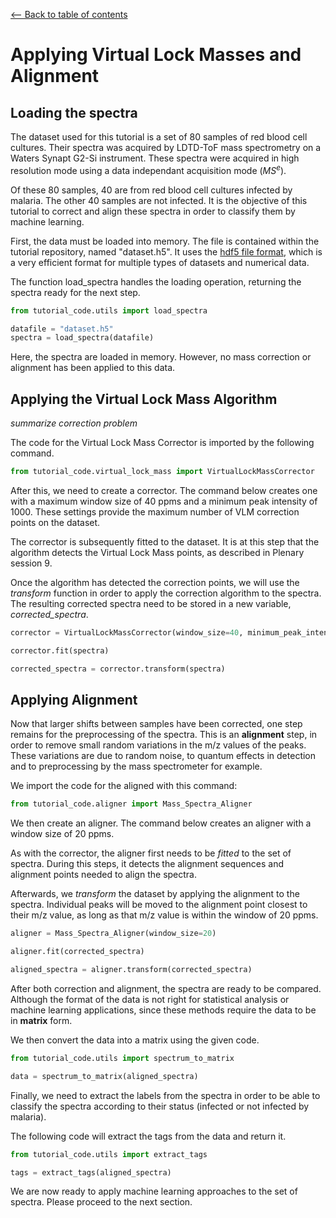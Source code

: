 <a href="../../#table-of-contents"><-- Back to table of contents</a>

# Applying Virtual Lock Masses and Alignment

## Loading the spectra

The dataset used for this tutorial is a set of 80 samples of red blood cell cultures. 
Their spectra was acquired by LDTD-ToF mass spectrometry on a Waters Synapt G2-Si instrument. 
These spectra were acquired in high resolution mode using a data independant acquisition mode ($MS^e$).

Of these 80 samples, 40 are from red blood cell cultures infected by malaria. 
The other 40 samples are not infected. It is the objective of this tutorial to correct and align these spectra in order to classify them by machine learning.

First, the data must be loaded into memory. The file is contained within the tutorial repository, named "dataset.h5". 
It uses the [hdf5 file format](https://en.wikipedia.org/wiki/Hierarchical_Data_Format), which is a very efficient format for multiple types of datasets and numerical data.

The function load_spectra handles the loading operation, returning the spectra ready for the next step.

```python
from tutorial_code.utils import load_spectra

datafile = "dataset.h5"
spectra = load_spectra(datafile)
```
Here, the spectra are loaded in memory. 
However, no mass correction or alignment has been applied to this data.

## Applying the Virtual Lock Mass Algorithm

*summarize correction problem*

The code for the Virtual Lock Mass Corrector is imported by the following command.

```python
from tutorial_code.virtual_lock_mass import VirtualLockMassCorrector
```

After this, we need to create a corrector.
The command below creates one with a maximum window size of 40 ppms and a minimum peak intensity of 1000.
These settings provide the maximum number of VLM correction points on the dataset.

The corrector is subsequently fitted to the dataset.
It is at this step that the algorithm detects the Virtual Lock Mass points, as described in Plenary session 9.

Once the algorithm has detected the correction points, we will use the *transform* function in order to apply the correction algorithm to the spectra.
The resulting corrected spectra need to be stored in a new variable, *corrected_spectra*.

```python
corrector = VirtualLockMassCorrector(window_size=40, minimum_peak_intensity=1000)

corrector.fit(spectra)

corrected_spectra = corrector.transform(spectra)
```

## Applying Alignment

Now that larger shifts between samples have been corrected, one step remains for the preprocessing of the spectra.
This is an **alignment** step, in order to remove small random variations in the m/z values of the peaks.
These variations are due to random noise, to quantum effects in detection and to preprocessing by the mass spectrometer for example.

We import the code for the aligned with this command:

```python
from tutorial_code.aligner import Mass_Spectra_Aligner
```
We then create an aligner.
The command below creates an aligner with a window size of 20 ppms.

As with the corrector, the aligner first needs to be *fitted* to the set of spectra.
During this steps, it detects the alignment sequences and alignment points needed to align the spectra.

Afterwards, we *transform* the dataset by applying the alignment to the spectra.
Individual peaks will be moved to the alignment point closest to their m/z value, as long as that m/z value is within the window of 20 ppms.

```python
aligner = Mass_Spectra_Aligner(window_size=20)

aligner.fit(corrected_spectra)

aligned_spectra = aligner.transform(corrected_spectra)
```

After both correction and alignment, the spectra are ready to be compared.
Although the format of the data is not right for statistical analysis or machine learning applications, since these methods require the data to be in **matrix** form.

We then convert the data into a matrix using the given code.

```python
from tutorial_code.utils import spectrum_to_matrix

data = spectrum_to_matrix(aligned_spectra)
```

Finally, we need to extract the labels from the spectra in order to be able to classify the spectra according to their status (infected or not infected by malaria).

The following code will extract the tags from the data and return it.

```python
from tutorial_code.utils import extract_tags

tags = extract_tags(aligned_spectra)
```

We are now ready to apply machine learning approaches to the set of spectra.
Please proceed to the next section.
